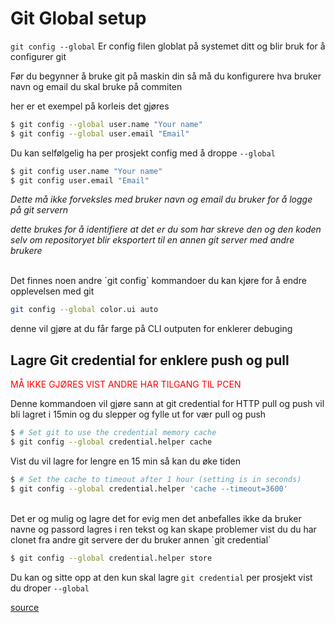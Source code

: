 # Git Global setup

`git config --global` Er config filen globlat på systemet ditt og blir bruk for å configurer git

Før du begynner å bruke git på maskin din så må du konfigurere hva bruker navn og email du skal bruke på commiten


her er et exempel på korleis det gjøres
```sh
$ git config --global user.name "Your name"
$ git config --global user.email "Email"
```

Du kan selfølgelig ha per prosjekt config med å droppe `--global`

```sh
$ git config user.name "Your name"
$ git config user.email "Email"
```

_Dette må ikke forveksles med bruker navn og email du bruker for å logge på git servern_ 

_dette brukes for å identifiere at det er du som har skreve den og den koden selv om repositoryet blir eksportert til en annen git server med andre brukere_

<br />
Det finnes noen andre `git config` kommandoer du kan kjøre for å endre opplevelsen med git 

```sh
git config --global color.ui auto
```
denne vil gjøre at du får farge på CLI outputen for enklerer debuging

## Lagre Git credential for enklere push og pull
<span style="color: red">MÅ IKKE GJØRES VIST ANDRE HAR TILGANG TIL PCEN</span>

Denne kommandoen vil gjøre sann at git credential for HTTP pull og push vil bli lagret i 15min og du slepper og fylle ut for vær pull og push
```sh
$ # Set git to use the credential memory cache
$ git config --global credential.helper cache
```

Vist du vil lagre for lengre en 15 min så kan du øke tiden
```sh
$ # Set the cache to timeout after 1 hour (setting is in seconds)
$ git config --global credential.helper 'cache --timeout=3600'
```
<br />
Det er og mulig og lagre det for evig men det anbefalles ikke da bruker navne og passord lagres i ren tekst
og kan skape problemer vist du du har clonet fra andre git servere der du bruker annen `git credential`

```sh
$ git config --global credential.helper store
```


Du kan og sitte opp at den kun skal lagre `git credential` per prosjekt vist du droper `--global`

[source](https://stackoverflow.com/questions/35942754/how-to-save-username-and-password-in-git)